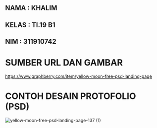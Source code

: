## NAMA : KHALIM
## KELAS : TI.19 B1
## NIM : 311910742

#   SUMBER URL DAN GAMBAR 

https://www.graphberry.com/item/yellow-moon-free-psd-landing-page

# CONTOH DESAIN PROTOFOLIO (PSD)

 ![yellow-moon-free-psd-landing-page-137 (1)](https://user-images.githubusercontent.com/81312138/116810923-a6ea6c80-ab70-11eb-9bb6-0f0bb0110742.jpg)

